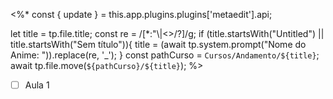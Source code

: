<%*
const { update } = this.app.plugins.plugins['metaedit'].api;

let title = tp.file.title;
const re = /[*:"\\|<>/?]/g;
if (title.startsWith("Untitled") || title.startsWith("Sem título")){
	title = (await tp.system.prompt("Nome do Anime: ")).replace(re, '_');
}
const pathCurso = `Cursos/Andamento/${title}`;
await tp.file.move(`${pathCurso}/${title}`);
%>
- [ ] Aula 1
